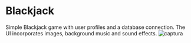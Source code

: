 # Blackjack

Simple Blackjack game with user profiles and a database connection. 
The UI incorporates images, background music and sound effects.
![captura](https://user-images.githubusercontent.com/120717745/225129492-bcb5a86f-26ca-43fb-bf01-719f0938a5d8.png)
